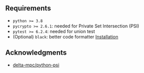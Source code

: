 ## Requirements

- `python >= 3.8`
- `pycrypto >= 2.6.1`: needed for Private Set Intersection (PSI)
- `pytest >= 6.2.4`: needed for union test
- (Optional) `black`: better code formatter [Installation](https://pypi.org/project/black/)

## Acknowledgments

- [delta-mpc/python-psi](https://github.com/delta-mpc/python-psi)
